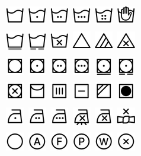 <p align="center">
<img src="icons/machine-wash.svg" />
&nbsp;
<img src="icons/machine-wash-on-cold.svg" />
&nbsp;
<img src="icons/machine-wash-on-warm.svg" />
&nbsp;
<img src="icons/machine-wash-on-hot.svg" />
&nbsp;
<img src="icons/machine-wash-on-very-hot.svg" />
&nbsp;
<img src="icons/hand-wash.svg" />
<br /><br />
<img src="icons/machine-wash-on-permanent-press.svg" />
&nbsp;
<img src="icons/machine-wash-on-delicate.svg" />
&nbsp;
<img src="icons/do-not-machine-wash.svg" />
&nbsp;
<img src="icons/bleach.svg" />
&nbsp;
<img src="icons/bleach-non-chlorine.svg" />
&nbsp;
<img src="icons/do-not-bleach.svg" />
<br /><br />
<img src="icons/tumble-dry.svg" />
&nbsp;
<img src="icons/tumble-dry-on-low.svg" />
&nbsp;
<img src="icons/tumble-dry-on-medium.svg" />
&nbsp;
<img src="icons/tumble-dry-on-high.svg" />
&nbsp;
<img src="icons/tumble-dry-on-permanent-press.svg" />
&nbsp;
<img src="icons/tumble-dry-on-delicate.svg" />
<br /><br />
<img src="icons/do-not-tumble-dry.svg" />
&nbsp;
<img src="icons/hang-dry.svg" />
&nbsp;
<img src="icons/drip-dry.svg" />
&nbsp;
<img src="icons/dry-flat.svg" />
&nbsp;
<img src="icons/dry-in-shade.svg" />
&nbsp;
<img src="icons/tumble-dry-no-heat.svg" />
<br /><br />
<img src="icons/iron-on-low.svg" />
&nbsp;
<img src="icons/iron-on-medium.svg" />
&nbsp;
<img src="icons/iron-on-high.svg" />
&nbsp;
<img src="icons/iron-no-steam.svg" />
&nbsp;
<img src="icons/do-not-iron.svg" />
&nbsp;
<img src="icons/do-not-wring.svg" />
<br /><br />
<img src="icons/dry-clean.svg" />
&nbsp;
<img src="icons/dry-clean-any-solvent.svg" />
&nbsp;
<img src="icons/dry-clean-hydrocarbon-solvent-only.svg" />
&nbsp;
<img src="icons/dry-clean-tetrachloroethylene-solvent-only.svg" />
&nbsp;
<img src="icons/professional-wet-cleaning-only.svg" />
&nbsp;
<img src="icons/do-not-dry-clean.svg" />
</p>
